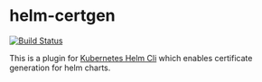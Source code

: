 # helm-certgen

[![Build Status](https://travis-ci.org/SUSE/helm-certgen.svg?branch=master)](https://travis-ci.org/SUSE/helm-certgen)

This is a plugin for [Kubernetes Helm Cli](https://github.com/kubernetes/helm) which enables certificate generation for helm charts.
